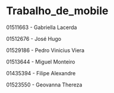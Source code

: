 # Trabalho_de_mobile
<p> 01511663 - Gabriella Lacerda <p>
<p> 01512676 - José Hugo <p>
<p> 01529186 - Pedro Vinicius Viera <p>
<p> 01513644 - Miguel Monteiro <p>
<p> 01435394 - Filipe Alexandre <p> 
<p> 01523550 - Geovanna Thereza <p>
